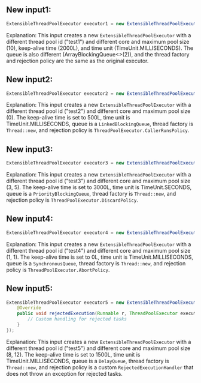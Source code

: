 ## New input1:
```java
ExtensibleThreadPoolExecutor executor1 = new ExtensibleThreadPoolExecutor("test1", manager, 10, 10, 2000L, TimeUnit.MILLISECONDS, new ArrayBlockingQueue<>(2), Thread::new, new ThreadPoolExecutor.AbortPolicy());
```
Explanation: This input creates a new `ExtensibleThreadPoolExecutor` with a different thread pool id ("test1") and different core and maximum pool size (10), keep-alive time (2000L), and time unit (TimeUnit.MILLISECONDS). The queue is also different (ArrayBlockingQueue<>(2)), and the thread factory and rejection policy are the same as the original executor.

## New input2:
```java
ExtensibleThreadPoolExecutor executor2 = new ExtensibleThreadPoolExecutor("test2", manager, 0, 0, 500L, TimeUnit.MILLISECONDS, new LinkedBlockingQueue<>(), Thread::new, new ThreadPoolExecutor.CallerRunsPolicy());
```
Explanation: This input creates a new `ExtensibleThreadPoolExecutor` with a different thread pool id ("test2") and different core and maximum pool size (0). The keep-alive time is set to 500L, time unit is TimeUnit.MILLISECONDS, queue is a `LinkedBlockingQueue`, thread factory is `Thread::new`, and rejection policy is `ThreadPoolExecutor.CallerRunsPolicy`.

## New input3:
```java
ExtensibleThreadPoolExecutor executor3 = new ExtensibleThreadPoolExecutor("test3", manager, 3, 5, 3000L, TimeUnit.SECONDS, new PriorityBlockingQueue<>(), Thread::new, new ThreadPoolExecutor.DiscardPolicy());
```
Explanation: This input creates a new `ExtensibleThreadPoolExecutor` with a different thread pool id ("test3") and different core and maximum pool size (3, 5). The keep-alive time is set to 3000L, time unit is TimeUnit.SECONDS, queue is a `PriorityBlockingQueue`, thread factory is `Thread::new`, and rejection policy is `ThreadPoolExecutor.DiscardPolicy`.

## New input4:
```java
ExtensibleThreadPoolExecutor executor4 = new ExtensibleThreadPoolExecutor("test4", manager, 1, 1, 0L, TimeUnit.MILLISECONDS, new SynchronousQueue<>(), Thread::new, new ThreadPoolExecutor.AbortPolicy());
```
Explanation: This input creates a new `ExtensibleThreadPoolExecutor` with a different thread pool id ("test4") and different core and maximum pool size (1, 1). The keep-alive time is set to 0L, time unit is TimeUnit.MILLISECONDS, queue is a `SynchronousQueue`, thread factory is `Thread::new`, and rejection policy is `ThreadPoolExecutor.AbortPolicy`.

## New input5:
```java
ExtensibleThreadPoolExecutor executor5 = new ExtensibleThreadPoolExecutor("test5", manager, 8, 12, 1500L, TimeUnit.MILLISECONDS, new DelayQueue<>(), Thread::new, new ThreadPoolExecutor.RejectedExecutionHandler() {
    @Override
    public void rejectedExecution(Runnable r, ThreadPoolExecutor executor) {
        // Custom handling for rejected tasks
    }
});
```
Explanation: This input creates a new `ExtensibleThreadPoolExecutor` with a different thread pool id ("test5") and different core and maximum pool size (8, 12). The keep-alive time is set to 1500L, time unit is TimeUnit.MILLISECONDS, queue is a `DelayQueue`, thread factory is `Thread::new`, and rejection policy is a custom `RejectedExecutionHandler` that does not throw an exception for rejected tasks.
